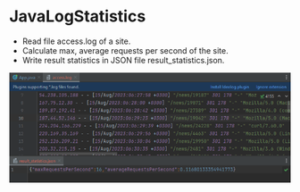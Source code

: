 # JavaLogStatistics

- Read file access.log of a site.
- Calculate max, average requests per second of the site.
- Write result statistics in JSON file result_statistics.json.

![report.png](pictures%2Freport.png)